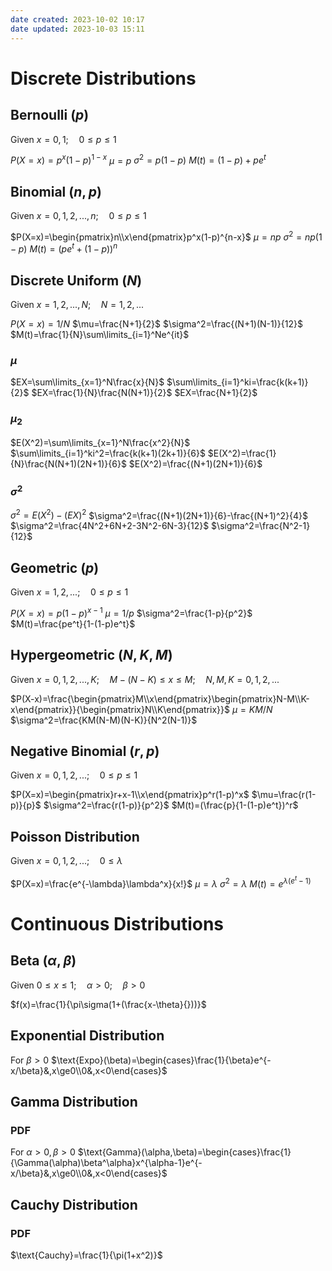 ```yaml
---
date created: 2023-10-02 10:17
date updated: 2023-10-03 15:11
---
```


# Discrete Distributions

## Bernoulli $(p)$

Given $x=0,1;\quad 0\le p\le 1$

$P(X=x)=p^x(1-p)^{1-x}$
$\mu=p$
$\sigma^2=p(1-p)$
$M(t)=(1-p)+pe^t$

## Binomial $(n,p)$

Given $x=0,1,2,...,n;\quad 0\le p\le 1$

$P(X=x)=\begin{pmatrix}n\\x\end{pmatrix}p^x(1-p)^{n-x}$
$\mu=np$
$\sigma^2=np(1-p)$
$M(t)=(pe^t+(1-p))^n$

## Discrete Uniform $(N)$

Given $x=1,2,...,N;\quad N=1,2,...$

$P(X=x)=1/N$
$\mu=\frac{N+1}{2}$
$\sigma^2=\frac{(N+1)(N-1)}{12}$
$M(t)=\frac{1}{N}\sum\limits_{i=1}^Ne^{it}$

### $\mu$

$EX=\sum\limits_{x=1}^N\frac{x}{N}$
$\sum\limits_{i=1}^ki=\frac{k(k+1)}{2}$
$EX=\frac{1}{N}\frac{N(N+1)}{2}$
$EX=\frac{N+1}{2}$

### $\mu_2$

$E(X^2)=\sum\limits_{x=1}^N\frac{x^2}{N}$
$\sum\limits_{i=1}^ki^2=\frac{k(k+1)(2k+1)}{6}$
$E(X^2)=\frac{1}{N}\frac{N(N+1)(2N+1)}{6}$
$E(X^2)=\frac{(N+1)(2N+1)}{6}$

### $\sigma^2$

$\sigma^2=E(X^2)-(EX)^2$
$\sigma^2=\frac{(N+1)(2N+1)}{6}-\frac{(N+1)^2}{4}$
$\sigma^2=\frac{4N^2+6N+2-3N^2-6N-3}{12}$
$\sigma^2=\frac{N^2-1}{12}$

## Geometric $(p)$

Given $x=1,2,...;\quad 0\le p\le 1$

$P(X=x)=p(1-p)^{x-1}$
$\mu=1/p$
$\sigma^2=\frac{1-p}{p^2}$
$M(t)=\frac{pe^t}{1-(1-p)e^t}$

## Hypergeometric $(N,K,M)$

Given $x=0,1,2,...,K;\quad M-(N-K)\le x\le M;\quad N,M,K=0,1,2,...$

$P(X-x)=\frac{\begin{pmatrix}M\\x\end{pmatrix}\begin{pmatrix}N-M\\K-x\end{pmatrix}}{\begin{pmatrix}N\\K\end{pmatrix}}$
$\mu=KM/N$
$\sigma^2=\frac{KM(N-M)(N-K)}{N^2(N-1)}$

## Negative Binomial $(r,p)$

Given $x=0,1,2,...;\quad0\le p\le1$

$P(X=x)=\begin{pmatrix}r+x-1\\x\end{pmatrix}p^r(1-p)^x$
$\mu=\frac{r(1-p)}{p}$
$\sigma^2=\frac{r(1-p)}{p^2}$
$M(t)=(\frac{p}{1-(1-p)e^t})^r$

## Poisson Distribution

Given $x=0,1,2,...;\quad0\le\lambda$

$P(X=x)=\frac{e^{-\lambda}\lambda^x}{x!}$
$\mu=\lambda$
$\sigma^2=\lambda$
$M(t)=e^{\lambda(e^t-1)}$

# Continuous Distributions

## Beta $(\alpha,\beta)$

Given $0\le x\le 1;\quad \alpha>0;\quad \beta>0$

$f(x)=\frac{1}{\pi\sigma(1+(\frac{x-\theta}{}))}$

## Exponential Distribution

For $\beta>0$
$\text{Expo}(\beta)=\begin{cases}\frac{1}{\beta}e^{-x/\beta}&,x\ge0\\0&,x<0\end{cases}$

## Gamma Distribution

### PDF

For $\alpha>0,\beta>0$
$\text{Gamma}(\alpha,\beta)=\begin{cases}\frac{1}{\Gamma(\alpha)\beta^\alpha}x^{\alpha-1}e^{-x/\beta}&,x\ge0\\0&,x<0\end{cases}$

## Cauchy Distribution

### PDF

$\text{Cauchy}=\frac{1}{\pi(1+x^2)}$
